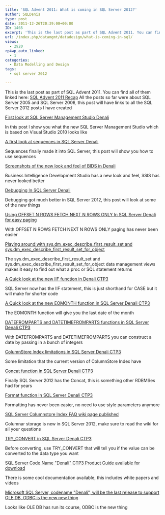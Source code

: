```yaml
---
title: 'SQL Advent 2011: What is coming in SQL Server 2012?'
author: SQLDenis
type: post
date: 2011-12-26T20:39:00+00:00
ID: 1465
excerpt: 'This is the last post as part of SQL Advent 2011. You can find all of them linked here: SQL Advent 2011 Recap  All the posts so far were about SQL Server 2005 and SQL Server 2008, this post will have links to all the SQL Server 2012 posts I have created&hellip;'
url: /index.php/datamgmt/datadesign/what-is-coming-in-sql/
views:
  - 2920
rp4wp_auto_linked:
  - 1
categories:
  - Data Modelling and Design
tags:
  - sql server 2012

---
```

This is the last post as part of SQL Advent 2011. You can find all of them linked here: [SQL Advent 2011 Recap][1] All the posts so far were about SQL Server 2005 and SQL Server 2008, this post will have links to all the SQL Server 2012 posts I have created

[First look at SQL Server Management Studio Denali][2]
  
In this post I show you what the new SQL Server Management Studio which is based on Visual Studio 2010 looks like

[A first look at sequences in SQL Server Denali][3]
  
Sequences finally made it into SQL Server, this post will show you how to use sequences 

[Screenshots of the new look and feel of BIDS in Denali][4]
  
Business Intelligence Development Studio has a new look and feel, SSIS has never looked better

[Debugging In SQL Server Denali][5]
  
Debugging got much better in SQL Server 2012, this post will look at some of the new things

[Using OFFSET N ROWS FETCH NEXT N ROWS ONLY In SQL Server Denali for easy paging][6]
  
With OFFSET N ROWS FETCH NEXT N ROWS ONLY paging has never been easier

[Playing around with sys.dm\_exec\_describe\_first\_result\_set and sys.dm\_exec\_describe\_first\_result\_set\_for\_object][7]
  
The sys.dm\_exec\_describe\_first\_result\_set and sys.dm\_exec\_describe\_first\_result\_set\_for\_object data management views makes it easy to find out what a proc or SQL statement returns

[A Quick look at the new IIF function in Denali CTP3][8]
  
SQL Server now has the IIF statement, this is just shorthand for CASE but it will make for shorter code

[A Quick look at the new EOMONTH function in SQL Server Denali CTP3][9]
  
The EOMONTH function will give you the last date of the month

[DATEFROMPARTS and DATETIMEFROMPARTS functions in SQL Server Denali CTP3][10]
  
With DATEFROMPARTS and DATETIMEFROMPARTS you can construct a date by passing in a bunch of integers

[ColumnStore Index limitations in SQL Server Denali CTP3][11]
  
Some limitation that the current version of ColumnStore Index have

[Concat function in SQL Server Denali CTP3][12]
  
Finally SQL Server 2012 has the Concat, this is something other RDBMSes had for years

[Format function in SQL Server Denali CTP3][13]
  
Formatting has never been easier, no need to use style parameters anymore

[SQL Server Columnstore Index FAQ wiki page published][14]
  
Columnar storage is new in SQL Server 2012, make sure to read the wiki for all your questions

[TRY_CONVERT in SQL Server Denali CTP3][15]
  
Before converting, use TRY_CONVERT that will tell you if the value can be converted to the data type you want

[SQL Server Code Name "Denali" CTP3 Product Guide available for download][16]
  
There is some cool documentation available, this includes white papers and videos

[Microsoft SQL Server, codename "Denali", will be the last release to support OLE DB, ODBC is the new new thing][17]
  
Looks like OLE DB has run its course, ODBC is the new thing

 [1]: /index.php/DataMgmt/DataDesign/sql-advent-2011-recap
 [2]: /index.php/DataMgmt/DataDesign/first-look-at-sql-server-management-stud
 [3]: /index.php/DataMgmt/DataDesign/a-first-look-at-sequences-in-sql-server
 [4]: /index.php/DataMgmt/DBProgramming/screenshots-of-the-new-look-and-feel-of
 [5]: /index.php/DataMgmt/DBProgramming/MSSQLServer/debugging-in-sql-server-denali
 [6]: /index.php/DataMgmt/DBProgramming/MSSQLServer/using-offset-n-rows-fetch-next-n-rows-on
 [7]: /index.php/DataMgmt/DBProgramming/MSSQLServer/playing-around-with-sys-dm_exec_describe
 [8]: /index.php/DataMgmt/DBProgramming/MSSQLServer/a-quick-look-at-the
 [9]: /index.php/DataMgmt/DBProgramming/MSSQLServer/a-quick-look-at-the-1
 [10]: /index.php/DataMgmt/DataDesign/datefromparts-and-datetimefromparts-functions-in
 [11]: /index.php/DataMgmt/DBAdmin/MSSQLServerAdmin/columnstore-index-limitations-in-sql
 [12]: /index.php/DataMgmt/DBProgramming/MSSQLServer/concat-function-in-sql-server
 [13]: /index.php/DataMgmt/DataDesign/format-function-in-sql-server
 [14]: /index.php/DataMgmt/DataDesign/sql-server-columnstore-index-faq
 [15]: /index.php/DataMgmt/DBProgramming/MSSQLServer/try_convert-in-sql-server-denali
 [16]: /index.php/DataMgmt/DataDesign/sql-server-code-name-denali-1
 [17]: /index.php/DataMgmt/DBProgramming/MSSQLServer/microsoft-sql-server-codename-denali